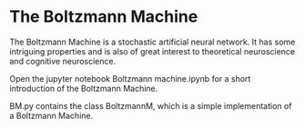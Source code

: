 # The Boltzmann Machine
The Boltzmann Machine is a stochastic artificial neural network. It has some intriguing properties and is also of great interest to theoretical neuroscience and cognitive neuroscience.

Open the jupyter notebook Boltzmann machine.ipynb for a short introduction of the Boltzmann Machine.

BM.py contains the class BoltzmannM, which is a simple implementation of a Boltzmann Machine.